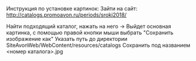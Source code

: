 Инструкция по установке картинок:
Зайти на сайт:
http://catalogs.promoavon.ru/periods/sroki2018/

Найти подходящий каталог, нажать на него -> Выйдет основная картинка, с помощью правой кнопки мыши выбрать "Сохранить изображение как"
Указать путь до директории SiteAvonWeb/WebContent/resources/catalogs
Сохранить под названием <номер каталога>.jpg 
